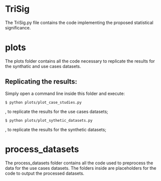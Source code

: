 # TriSig

The TriSig.py file contains the code implementing the proposed statistical significance.

# plots

The plots folder contains all the code necessary to replicate the results for the synthatic and use cases datasets.

## Replicating the results:

Simply open a command line inside this folder and execute:

    $ python plots/plot_case_studies.py
    
, to replicate the results for the use cases datasets;

    $ python plots/plot_sythetic_datasets.py
    
, to replicate the results for the synthetic datasets;

# process_datasets

The process_datasets folder contains all the code used to preprocess the data for the use cases datasets. The folders inside are placeholders for the code to output the processed datasets.